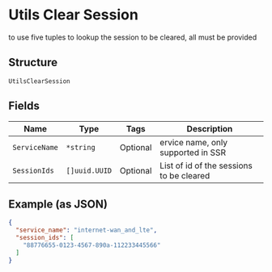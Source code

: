 
# Utils Clear Session

to use five tuples to lookup the session to be cleared, all must be provided

## Structure

`UtilsClearSession`

## Fields

| Name | Type | Tags | Description |
|  --- | --- | --- | --- |
| `ServiceName` | `*string` | Optional | ervice name, only supported in SSR |
| `SessionIds` | `[]uuid.UUID` | Optional | List of id of the sessions to be cleared |

## Example (as JSON)

```json
{
  "service_name": "internet-wan_and_lte",
  "session_ids": [
    "88776655-0123-4567-890a-112233445566"
  ]
}
```

